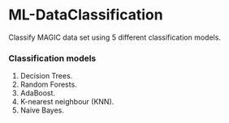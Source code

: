# ML-DataClassification
Classify MAGIC data set using 5 different classification models.
### Classification models
1. Decision Trees.
2. Random Forests.
3. AdaBoost.
4. K-nearest neighbour (KNN).
5. Naive Bayes.
